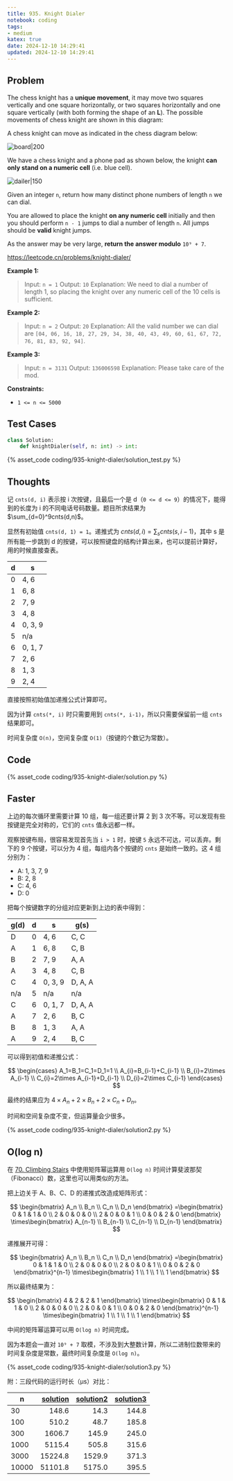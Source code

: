 ```yaml
---
title: 935. Knight Dialer
notebook: coding
tags:
- medium
katex: true
date: 2024-12-10 14:29:41
updated: 2024-12-10 14:29:41
---
```

## Problem

The chess knight has a **unique movement**, it may move two squares vertically and one square horizontally, or two squares horizontally and one square vertically (with both forming the shape of an **L**). The possible movements of chess knight are shown in this diagram:

A chess knight can move as indicated in the chess diagram below:

![board|200](935-knight-dialer/board.png)

We have a chess knight and a phone pad as shown below, the knight **can only stand on a numeric cell** (i.e. blue cell).

![dailer|150](935-knight-dialer/dailer.png)

Given an integer `n`, return how many distinct phone numbers of length `n` we can dial.

You are allowed to place the knight **on any numeric cell** initially and then you should perform `n - 1` jumps to dial a number of length `n`. All jumps should be **valid** knight jumps.

As the answer may be very large, **return the answer modulo** `10⁹ + 7`.

<https://leetcode.cn/problems/knight-dialer/>

**Example 1:**

> Input: `n = 1`
> Output: `10`
> Explanation: We need to dial a number of length 1, so placing the knight over any numeric cell of the 10 cells is sufficient.

**Example 2:**

> Input: `n = 2`
> Output: `20`
> Explanation: All the valid number we can dial are `[04, 06, 16, 18, 27, 29, 34, 38, 40, 43, 49, 60, 61, 67, 72, 76, 81, 83, 92, 94]`.

**Example 3:**

> Input: `n = 3131`
> Output: `136006598`
> Explanation: Please take care of the mod.

**Constraints:**

- `1 <= n <= 5000`

## Test Cases

``` python
class Solution:
    def knightDialer(self, n: int) -> int:
```

{% asset_code coding/935-knight-dialer/solution_test.py %}

## Thoughts

记 `cnts(d, i)` 表示按 i 次按键，且最后一个是 d（`0 <= d <= 9`）的情况下，能得到的长度为 i 的不同电话号码数量。题目所求结果为 $\sum_{d=0}^9cnts(d,n)$。

显然有初始值 `cnts(d, 1) = 1`。递推式为 $cnts(d,i)=\sum_s{cnts(s,i-1)}$，其中 s 是所有能一步跳到 d 的按键，可以按照键盘的结构计算出来，也可以提前计算好，用的时候直接查表。

| d | s       |
|---|---------|
| 0 | 4, 6    |
| 1 | 6, 8    |
| 2 | 7, 9    |
| 3 | 4, 8    |
| 4 | 0, 3, 9 |
| 5 | n/a     |
| 6 | 0, 1, 7 |
| 7 | 2, 6    |
| 8 | 1, 3    |
| 9 | 2, 4    |

直接按照初始值加递推公式计算即可。

因为计算 `cnts(*, i)` 时只需要用到 `cnts(*, i-1)`，所以只需要保留前一组 `cnts` 结果即可。

时间复杂度 `O(n)`，空间复杂度 `O(1)`（按键的个数记为常数）。

## Code

{% asset_code coding/935-knight-dialer/solution.py %}

## Faster

上边的每次循环里需要计算 10 组，每一组还要计算 2 到 3 次不等。可以发现有些按键是完全对称的，它们的 `cnts` 值永远都一样。

观察按键布局，很容易发现首先当 `i > 1` 时，按键 `5` 永远不可达，可以丢弃。剩下的 9 个按键，可以分为 4 组，每组内各个按键的 `cnts` 是始终一致的。这 4 组分别为：

- A: 1, 3, 7, 9
- B: 2, 8
- C: 4, 6
- D: 0

把每个按键数字的分组对应更新到上边的表中得到：

| g(d) | d | s       | g(s)    |
|------|---|---------|---------|
| D    | 0 | 4, 6    | C, C    |
| A    | 1 | 6, 8    | C, B    |
| B    | 2 | 7, 9    | A, A    |
| A    | 3 | 4, 8    | C, B    |
| C    | 4 | 0, 3, 9 | D, A, A |
| n/a  | 5 | n/a     | n/a     |
| C    | 6 | 0, 1, 7 | D, A, A |
| A    | 7 | 2, 6    | B, C    |
| B    | 8 | 1, 3    | A, A    |
| A    | 9 | 2, 4    | B, C    |

可以得到初值和递推公式：

$$
\begin{cases}
  A_1=B_1=C_1=D_1=1 \\
  A_{i}=B_{i-1}+C_{i-1} \\
  B_{i}=2\times A_{i-1} \\
  C_{i}=2\times A_{i-1}+D_{i-1} \\
  D_{i}=2\times C_{i-1}
\end{cases}
$$

最终的结果应为 $4\times A_n+2\times B_n+2\times C_n+D_n$。

时间和空间复杂度不变，但运算量会少很多。

{% asset_code coding/935-knight-dialer/solution2.py %}

## O(log n)

在 [70. Climbing Stairs](70-climbing-stairs) 中使用矩阵幂运算用 `O(log n)` 时间计算斐波那契（Fibonacci）数，这里也可以用类似的方法。

把上边关于 A、B、C、D 的递推式改造成矩阵形式：

$$
\begin{bmatrix}
  A_n \\
  B_n \\
  C_n \\
  D_n
\end{bmatrix}
=\begin{bmatrix}
  0 & 1 & 1 & 0 \\
  2 & 0 & 0 & 0 \\
  2 & 0 & 0 & 1 \\
  0 & 0 & 2 & 0
\end{bmatrix}
\times\begin{bmatrix}
  A_{n-1} \\
  B_{n-1} \\
  C_{n-1} \\
  D_{n-1}
\end{bmatrix}
$$

递推展开可得：

$$
\begin{bmatrix}
  A_n \\
  B_n \\
  C_n \\
  D_n
\end{bmatrix}
=\begin{bmatrix}
  0 & 1 & 1 & 0 \\
  2 & 0 & 0 & 0 \\
  2 & 0 & 0 & 1 \\
  0 & 0 & 2 & 0
\end{bmatrix}^{n-1}
\times\begin{bmatrix}
  1 \\
  1 \\
  1 \\
  1
\end{bmatrix}
$$

所以最终结果为：

$$
\begin{bmatrix}
  4 & 2 & 2 & 1
\end{bmatrix}
\times\begin{bmatrix}
  0 & 1 & 1 & 0 \\
  2 & 0 & 0 & 0 \\
  2 & 0 & 0 & 1 \\
  0 & 0 & 2 & 0
\end{bmatrix}^{n-1}
\times\begin{bmatrix}
  1 \\
  1 \\
  1 \\
  1
\end{bmatrix}
$$

中间的矩阵幂运算可以用 `O(log n)` 时间完成。

因为本题会一直对 `10⁹ + 7` 取模，不涉及到大整数计算，所以二进制位数带来的时间复杂度是常数，最终时间复杂度是 `O(log n)`。

{% asset_code coding/935-knight-dialer/solution3.py %}

附：三段代码的运行时长（μs）对比：

| n     | [solution](935-knight-dialer/solution.py) | [solution2](935-knight-dialer/solution2.py) | [solution3](935-knight-dialer/solution3.py) |
|-------|--------:|-------:|------:|
| 30    |   148.6 |   14.3 | 144.8 |
| 100   |   510.2 |   48.7 | 185.8 |
| 300   |  1606.7 |  145.9 | 245.0 |
| 1000  |  5115.4 |  505.8 | 315.6 |
| 3000  | 15224.8 | 1529.9 | 371.3 |
| 10000 | 51101.8 | 5175.0 | 395.5 |
